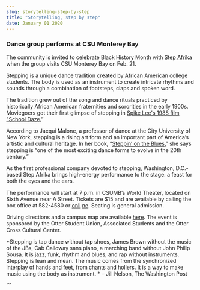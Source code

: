 ```yaml
---
slug: storytelling-step-by-step
title: "Storytelling, step by step"
date: January 01 2020
---
```


 
<h3>Dance group performs at CSU Monterey Bay</h3>
<p>
  The community is invited to celebrate Black History Month with
  <a href="https://www.stepafrika.org/aboutus.htm">Step Afrika</a> when the group
  visits CSU Monterey Bay on Feb. 21.
</p>
<p>
  Stepping is a unique dance tradition created by African American college
  students. The body is used as an instrument to create intricate rhythms and
  sounds through a combination of footsteps, claps and spoken word.
</p>
<p>
  The tradition grew out of the song and dance rituals practiced by historically
  African American fraternities and sororities in the early 1900s. Moviegoers
  got their first glimpse of stepping in
  <a href="https://www.youtube.com/watch?v=ZZLxiWqmGus"
    >Spike Lee's 1988 film "School Daze.</a
  >”
</p>
<p>
  According to Jacqui Malone, a professor of dance at the City University of New
  York, stepping is a rising art form and an important part of America’s
  artistic and cultural heritage. In her book, “<a
    href="https://www.press.uillinois.edu/books/catalog/47pkg2ab9780252065088.html"
    >Steppin’ on the Blues</a
  >,” she says stepping is “one of the most exciting dance forms to evolve in
  the 20th century.”
</p>
<p>
  As the first professional company devoted to stepping, Washington, D.C.-based
  Step Afrika brings high-energy performance to the stage: a feast for both the
  eyes and the ears.
</p>
<p>
  The performance will start at 7 p.m. in CSUMB’s World Theater, located on
  Sixth Avenue near A Street. Tickets are $15 and are available by calling the
  box office at 582-4580 or <a href="https://csumb.edu/worldtheater">onli</a>
  <a href="https://csumb.edu/worldtheater">ne</a>. Seating is general admission.
</p>
<p>
  Driving directions and a campus map are available
  <a href="https://csumb.edu/map">here</a>. The event is sponsored by the Otter
  Student Union, Associated Students and the Otter Cross Cultural Center.
</p>
<p>
  *Stepping is tap dance without tap shoes, James Brown without the music of the
  JBs, Cab Calloway sans piano, a marching band without John Philip Sousa. It is
  jazz, funk, rhythm and blues, and rap without instruments. Stepping is lean
  and mean. The music comes from the synchronized interplay of hands and feet,
  from chants and hollers. It is a way to make music using the body as
  instrument. * – Jill Nelson, The Washington Post
</p>
```
